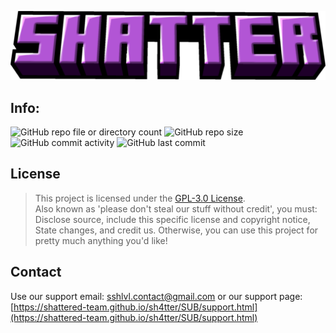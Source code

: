 ![Project Logo](UI/Title.png)
## Info: 
![GitHub repo file or directory count](https://img.shields.io/github/directory-file-count/shattered-team/sh4tter)
![GitHub repo size](https://img.shields.io/github/repo-size/shattered-team/sh4tter)
![GitHub commit activity](https://img.shields.io/github/commit-activity/t/shattered-team/sh4tter)
![GitHub last commit](https://img.shields.io/github/last-commit/shattered-team/sh4tter)

## License

> This project is licensed under the [GPL-3.0 License](https://choosealicense.com/licenses/gpl-3.0/). <br>
> Also known as 'please don't steal our stuff without credit', you must: Disclose source, include this specific license and copyright notice, State changes, and credit us.
> Otherwise, you can use this project for pretty much anything you'd like!

## Contact

Use our support email: [sshlvl.contact@gmail.com](mailto:sshlvl.contact@gmail.com)
or our support page: [https://shattered-team.github.io/sh4tter/SUB/support.html](https://shattered-team.github.io/sh4tter/SUB/support.html)
